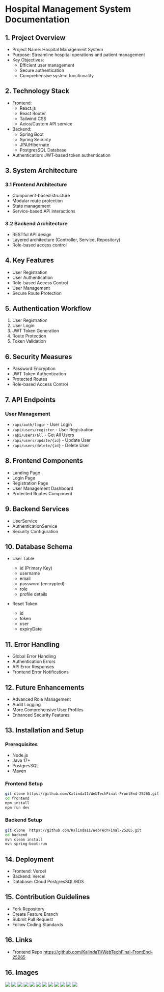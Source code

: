 # Hospital Management System Documentation

## 1. Project Overview
- Project Name: Hospital Management System
- Purpose: Streamline hospital operations and patient management
- Key Objectives:
    - Efficient user management
    - Secure authentication
    - Comprehensive system functionality

## 2. Technology Stack
- Frontend:
    - React.js
    - React Router
    - Tailwind CSS
    - Axios/Custom API service
- Backend:
    - Spring Boot
    - Spring Security
    - JPA/Hibernate
    - PostgresSQL Database
- Authentication: JWT-based token authentication

## 3. System Architecture
### 3.1 Frontend Architecture
- Component-based structure
- Modular route protection
- State management
- Service-based API interactions

### 3.2 Backend Architecture
- RESTful API design
- Layered architecture (Controller, Service, Repository)
- Role-based access control

## 4. Key Features
- User Registration
- User Authentication
- Role-based Access Control
- User Management
- Secure Route Protection

## 5. Authentication Workflow
1. User Registration
2. User Login
3. JWT Token Generation
4. Route Protection
5. Token Validation

## 6. Security Measures
- Password Encryption
- JWT Token Authentication
- Protected Routes
- Role-based Access Control

## 7. API Endpoints
### User Management
- `/api/auth/login` - User Login
- `/api/users/register` - User Registration
- `/api/users/all` - Get All Users
- `/api/users/update/{id}` - Update User
- `/api/users/delete/{id}` - Delete User

## 8. Frontend Components
- Landing Page
- Login Page
- Registration Page
- User Management Dashboard
- Protected Routes Component

## 9. Backend Services
- UserService
- AuthenticationService
- Security Configuration

## 10. Database Schema
- User Table
    - id (Primary Key)
    - username
    - email
    - password (encrypted)
    - role
    - profile details
  
- Reset Token
    - id
    - token
    - user
    - expiryDate

## 11. Error Handling
- Global Error Handling
- Authentication Errors
- API Error Responses
- Frontend Error Notifications

## 12. Future Enhancements
- Advanced Role Management
- Audit Logging
- More Comprehensive User Profiles
- Enhanced Security Features

## 13. Installation and Setup
### Prerequisites
- Node.js
- Java 17+
- PostgresSQL
- Maven 

### Frontend Setup
```bash
git clone https://github.com/Kalinda11/WebTechFinal-FrontEnd-25265.git
cd frontend
npm install
npm run dev
```

### Backend Setup
```bash
git clone  https://github.com/Kalinda11/WebTechFinal-25265.git 
cd backend
mvn clean install
mvn spring-boot:run
```

## 14. Deployment
- Frontend: Vercel
- Backend: Vercel
- Database: Cloud PostgresSQL/RDS

## 15. Contribution Guidelines
- Fork Repository
- Create Feature Branch
- Submit Pull Request
- Follow Coding Standards
## 16. Links
- Frontend Repo https://github.com/Kalinda11/WebTechFinal-FrontEnd-25265  
## 16. Images
 ![](1.png)
 ![](2.png)
 ![](3.png)
 ![](4.png)
 ![](5.png)
 ![](6.png)
 ![](7.png)
 ![](8.png)
 ![](9.png)
 ![](10.png)
 ![](11.png)
 ![](12.png)  
   

 